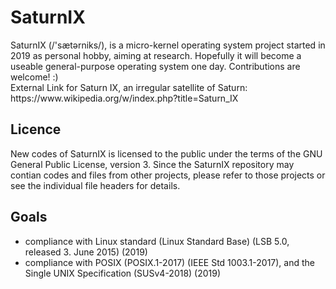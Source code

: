 SaturnIX
========
<p>
  SaturnIX (/'sætərniks/), is a micro-kernel operating system project  started in 2019 as personal hobby, aiming at research. Hopefully it will become a useable general-purpose operating system one day. Contributions are welcome! :)<br>
  External Link for Saturn IX, an irregular satellite of Saturn:<br>
  https://www.wikipedia.org/w/index.php?title=Saturn_IX
</p>

Licence
--------
<p>
  New codes of SaturnIX is licensed to the public under the terms of the GNU General Public License, version 3.
  Since the SaturnIX repository may contian codes and files from other projects, please refer to those projects or see the individual file headers for details.
</p>

Goals
--------
- compliance with Linux standard (Linux Standard Base) (LSB 5.0, released 3. June 2015) (2019)
- compliance with POSIX (POSIX.1-2017) (IEEE Std 1003.1-2017), and the Single UNIX Specification (SUSv4-2018) (2019)
